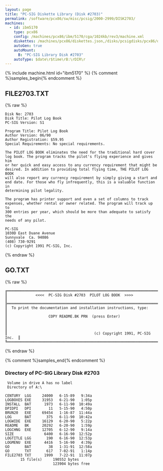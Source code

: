 ```yaml
---
layout: page
title: "PC-SIG Diskette Library (Disk #2703)"
permalink: /software/pcx86/sw/misc/pcsig/2000-2999/DISK2703/
machines:
  - id: ibm5170
    type: pcx86
    config: /machines/pcx86/ibm/5170/cga/1024kb/rev3/machine.xml
    diskettes: /machines/pcx86/diskettes.json,/disks/pcsigdisks/pcx86/diskettes.json
    autoGen: true
    autoMount:
      B: "PC-SIG Library Disk #2703"
    autoType: $date\r$time\rB:\rDIR\r
---
```


{% include machine.html id="ibm5170" %}
{% comment %}samples_begin{% endcomment %}

## FILE2703.TXT

{% raw %}
```
Disk No: 2703                                                           
Disk Title: Pilot Log Book                                              
PC-SIG Version: S1                                                      
                                                                        
Program Title: Pilot Log Book                                           
Author Version: 06/90                                                   
Author Registration: $59.95                                             
Special Requirements: No special requirements.                          
                                                                        
The PILOT LOG BOOK eliminates the need for the traditional hard cover   
log book. The program tracks the pilot's flying experience and gives him
or her quick and easy access to any currency requirement that might be  
desired. In addition to providing total flying time, THE PILOT LOG BOOK 
will also report any currency requirement by simply giving a start and  
end date. For those who fly infrequently, this is a valuable function in
determining pilot legality.                                             
                                                                        
The program has printer support and even a set of columns to track      
expenses, whether rental or owner related. The program will track up to 
300 entries per year, which should be more than adequate to satisfy the 
needs of any pilot.                                                     
                                                                        
PC-SIG                                                                  
1030D East Duane Avenue                                                 
Sunnyvale  Ca. 94086                                                    
(408) 730-9291                                                          
(c) Copyright 1991 PC-SIG, Inc.                                         
```
{% endraw %}

## GO.TXT

{% raw %}
```
╔═════════════════════════════════════════════════════════════════════════╗
║             <<<<  PC-SIG Disk #2703  PILOT LOG BOOK  >>>>               ║
╠═════════════════════════════════════════════════════════════════════════╣
║  To print the documentation and installation instructions, type:        ║
║                   COPY README.BK PRN  (press Enter)                     ║
║                                                                         ║
║                                        (c) Copyright 1991, PC-SIG Inc.  ║
╚═════════════════════════════════════════════════════════════════════════╝
```
{% endraw %}

{% comment %}samples_end{% endcomment %}

### Directory of PC-SIG Library Disk #2703

     Volume in drive A has no label
     Directory of A:\

    CENTURY  LGG     24000   6-15-89   9:34a
    LOGBOXES EXE     31953   6-21-90   1:05p
    INSTALL  BAT      1973   6-11-90  10:49a
    DPIDPI   DPI        11   5-15-90   4:50p
    BRUN20   EXE     69454   1-16-87  11:44a
    LOG      BAT       375   6-11-90  10:42a
    LOGWIDE  EXE     16129   6-20-90   5:22p
    README   BK      20292   6-20-90   1:59p
    LOGCHNG  EXE     12705   6-12-90   9:14a
    SIZE              6400   6-16-90  12:52p
    LOGTITLE LGG       190   6-16-90  12:53p
    LOGMENU  EXE      4416   5-16-90   4:39p
    GO       BAT        38   1-31-91  12:58a
    GO       TXT       617   7-02-91   1:14p
    FILE2703 TXT      1999   7-22-91  11:07p
           15 file(s)     190552 bytes
                          123904 bytes free
